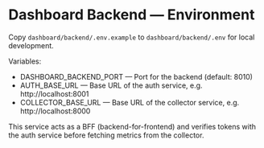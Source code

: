 # Dashboard Backend — Environment

Copy `dashboard/backend/.env.example` to `dashboard/backend/.env` for local development.

Variables:
- DASHBOARD_BACKEND_PORT — Port for the backend (default: 8010)
- AUTH_BASE_URL — Base URL of the auth service, e.g. http://localhost:8001
- COLLECTOR_BASE_URL — Base URL of the collector service, e.g. http://localhost:8000

This service acts as a BFF (backend-for-frontend) and verifies tokens with the
auth service before fetching metrics from the collector.
